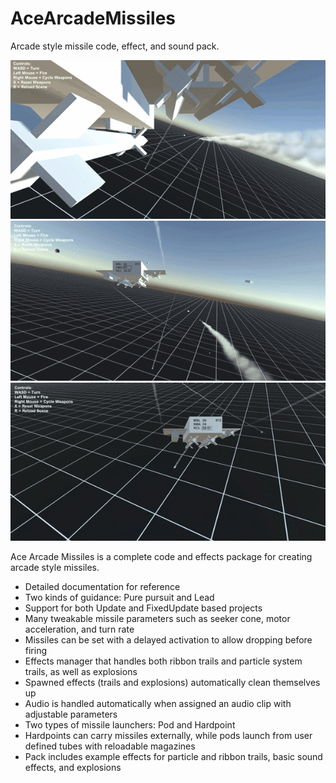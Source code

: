 # AceArcadeMissiles
Arcade style missile code, effect, and sound pack.

![gif](./Screenshots/missile.gif)
![gif](./Screenshots/delay.gif)
![gif](./Screenshots/rockets.gif)

Ace Arcade Missiles is a complete code and effects package for creating arcade style missiles.
- Detailed documentation for reference
- Two kinds of guidance: Pure pursuit and Lead
- Support for both Update and FixedUpdate based projects
- Many tweakable missile parameters such as seeker cone, motor acceleration, and turn rate
- Missiles can be set with a delayed activation to allow dropping before firing
- Effects manager that handles both ribbon trails and particle system trails, as well as explosions
- Spawned effects (trails and explosions) automatically clean themselves up
- Audio is handled automatically when assigned an audio clip with adjustable parameters
- Two types of missile launchers: Pod and Hardpoint
- Hardpoints can carry missiles externally, while pods launch from user defined tubes with reloadable magazines
- Pack includes example effects for particle and ribbon trails, basic sound effects, and explosions
